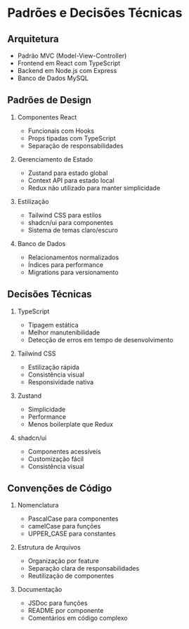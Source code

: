# Padrões e Decisões Técnicas

## Arquitetura
- Padrão MVC (Model-View-Controller)
- Frontend em React com TypeScript
- Backend em Node.js com Express
- Banco de Dados MySQL

## Padrões de Design
1. Componentes React
   - Funcionais com Hooks
   - Props tipadas com TypeScript
   - Separação de responsabilidades

2. Gerenciamento de Estado
   - Zustand para estado global
   - Context API para estado local
   - Redux não utilizado para manter simplicidade

3. Estilização
   - Tailwind CSS para estilos
   - shadcn/ui para componentes
   - Sistema de temas claro/escuro

4. Banco de Dados
   - Relacionamentos normalizados
   - Índices para performance
   - Migrations para versionamento

## Decisões Técnicas
1. TypeScript
   - Tipagem estática
   - Melhor manutenibilidade
   - Detecção de erros em tempo de desenvolvimento

2. Tailwind CSS
   - Estilização rápida
   - Consistência visual
   - Responsividade nativa

3. Zustand
   - Simplicidade
   - Performance
   - Menos boilerplate que Redux

4. shadcn/ui
   - Componentes acessíveis
   - Customização fácil
   - Consistência visual

## Convenções de Código
1. Nomenclatura
   - PascalCase para componentes
   - camelCase para funções
   - UPPER_CASE para constantes

2. Estrutura de Arquivos
   - Organização por feature
   - Separação clara de responsabilidades
   - Reutilização de componentes

3. Documentação
   - JSDoc para funções
   - README por componente
   - Comentários em código complexo 